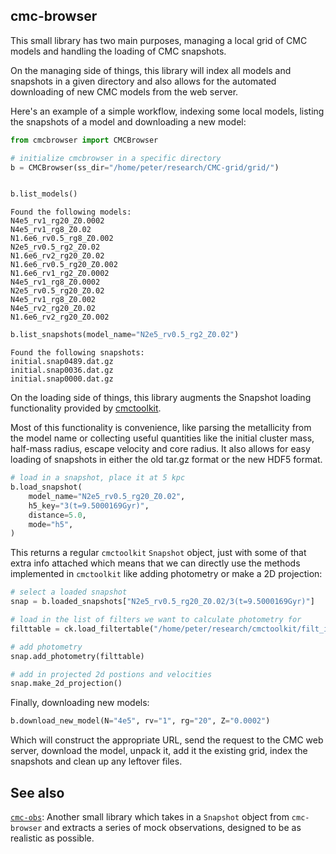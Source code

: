 ## cmc-browser

This small library has two main purposes, managing a local grid of CMC models and handling the
loading of CMC snapshots.

On the managing side of things, this library will index all models and snapshots in a given
directory and also allows for the automated downloading of new CMC models from the web server.

Here's an example of a simple workflow, indexing some local models, listing the snapshots of a model
and downloading a new model:

```python
from cmcbrowser import CMCBrowser

# initialize cmcbrowser in a specific directory
b = CMCBrowser(ss_dir="/home/peter/research/CMC-grid/grid/")


b.list_models()
```

```shell
Found the following models:
N4e5_rv1_rg20_Z0.0002
N4e5_rv1_rg8_Z0.02
N1.6e6_rv0.5_rg8_Z0.002
N2e5_rv0.5_rg2_Z0.02
N1.6e6_rv2_rg20_Z0.02
N1.6e6_rv0.5_rg20_Z0.002
N1.6e6_rv1_rg2_Z0.0002
N4e5_rv1_rg8_Z0.0002
N2e5_rv0.5_rg20_Z0.02
N4e5_rv1_rg8_Z0.002
N4e5_rv2_rg20_Z0.02
N1.6e6_rv2_rg20_Z0.002
```

```python
b.list_snapshots(model_name="N2e5_rv0.5_rg2_Z0.02")
```

```shell
Found the following snapshots:
initial.snap0489.dat.gz
initial.snap0036.dat.gz
initial.snap0000.dat.gz
```

On the loading side of things, this library augments the Snapshot loading functionality provided by
[cmctoolkit](https://github.com/NicholasRui/cmctoolkit).

Most of this functionality is convenience, like parsing the metallicity from the model name or
collecting useful quantities like the initial cluster mass, half-mass radius, escape velocity and
core radius. It also allows for easy loading of snapshots in either the old tar.gz format or the new
HDF5 format.

```python
# load in a snapshot, place it at 5 kpc
b.load_snapshot(
    model_name="N2e5_rv0.5_rg20_Z0.02",
    h5_key="3(t=9.5000169Gyr)",
    distance=5.0,
    mode="h5",
)
```

This returns a regular `cmctoolkit` `Snapshot` object, just with some of that extra info attached
which means that we can directly use the methods implemented in `cmctoolkit` like adding photometry
or make a 2D projection:

```python
# select a loaded snapshot
snap = b.loaded_snapshots["N2e5_rv0.5_rg20_Z0.02/3(t=9.5000169Gyr)"]

# load in the list of filters we want to calculate photometry for
filttable = ck.load_filtertable("/home/peter/research/cmctoolkit/filt_index.txt")

# add photometry
snap.add_photometry(filttable)

# add in projected 2d postions and velocities
snap.make_2d_projection()
```

Finally, downloading new models:

```python
b.download_new_model(N="4e5", rv="1", rg="20", Z="0.0002")
```

Which will construct the appropriate URL, send the request to the CMC web server, download the
model, unpack it, add it the existing grid, index the snapshots and clean up any leftover files.


## See also

[`cmc-obs`](https://github.com/pjs902/cmc-obs): Another small library which takes in a `Snapshot` object from `cmc-browser` and extracts a series of mock observations, designed to be as realistic as possible. 
